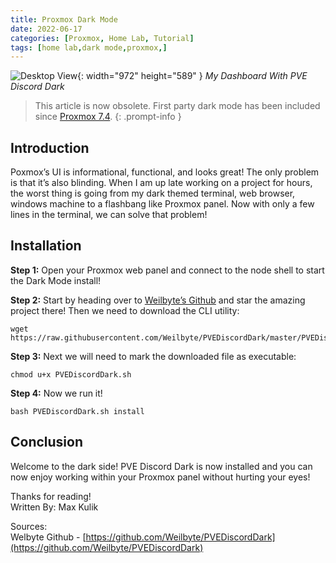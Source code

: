 ```yaml
---
title: Proxmox Dark Mode
date: 2022-06-17
categories: [Proxmox, Home Lab, Tutorial]
tags: [home lab,dark mode,proxmox,]
---
```


![Desktop View](/klabsdev/images/ProxmoxExample.png){: width="972" height="589" }
_My Dashboard With PVE Discord Dark_

> This article is now obsolete. First party dark mode has been included since [Proxmox 7.4](https://www.proxmox.com/en/about/press-releases/proxmox-virtual-environment-7-4).
{: .prompt-info }

## Introduction
Poxmox’s UI is informational, functional, and looks great! The only problem is that it’s also blinding. When I am up late working on a project for hours, the worst thing is going from my dark themed terminal, web browser, windows machine to a flashbang like Proxmox panel. Now with only a few lines in the terminal, we can solve that problem! 

## Installation
**Step 1:** Open your Proxmox web panel and connect to the node shell to start the Dark Mode install!

**Step 2:** Start by heading over to [Weilbyte’s Github](https://github.com/Weilbyte/PVEDiscordDark) and star the amazing project there! Then we need to download the CLI utility:
```console
wget https://raw.githubusercontent.com/Weilbyte/PVEDiscordDark/master/PVEDiscordDark.sh
```

**Step 3:** Next we will need to mark the downloaded file as executable:
```console
chmod u+x PVEDiscordDark.sh
```

**Step 4:** Now we run it!
```console
bash PVEDiscordDark.sh install
```


## Conclusion
Welcome to the dark side! PVE Discord Dark is now installed and you can now enjoy working within your Proxmox panel without hurting your eyes!

Thanks for reading!
<br>
Written By: Max Kulik


Sources:
<br>
Welbyte Github - [https://github.com/Weilbyte/PVEDiscordDark](https://github.com/Weilbyte/PVEDiscordDark)
